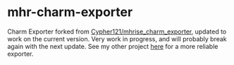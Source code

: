 # mhr-charm-exporter
Charm Exporter forked from [Cypher121/mhrise_charm_exporter](https://github.com/Cypher121/mhrise_charm_exporter), updated to work on the current version.
Very work in progress, and will probably break again with the next update. See my other project [here](https://github.com/cndofx/mh-rise-ct) for a more reliable exporter.
